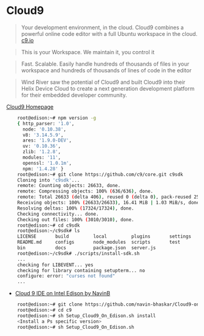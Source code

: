 Cloud9
==
> Your development environment, in the cloud. Cloud9 combines a powerful online code editor with a full Ubuntu workspace in the cloud. [c9.io](https://c9.io/blog/2015-a-year-of-living-learningly/)

> This is your Workspace. We maintain it, you control it

> Fast. Scalable. Easily handle hundreds of thousands of files in your workspace and hundreds of thousands of lines of code in the editor

> Wind River saw the potential of Cloud9 and built Cloud9 into their Helix Device Cloud to create a next generation development platform for their embedded developer community. 

[Cloud9 Homepage](https://c9.io/)

```sh
    root@edison:~# npm version -g
    { http_parser: '1.0',
      node: '0.10.38',
      v8: '3.14.5.9',
      ares: '1.9.0-DEV',
      uv: '0.10.36',
      zlib: '1.2.8',
      modules: '11',
      openssl: '1.0.1m',          
      npm: '1.4.28' }
    root@edison:~# git clone https://github.com/c9/core.git c9sdk
    Cloning into 'c9sdk'...
    remote: Counting objects: 26633, done.
    remote: Compressing objects: 100% (636/636), done.
    remote: Total 26633 (delta 406), reused 0 (delta 0), pack-reused 25996
    Receiving objects: 100% (26633/26633), 16.41 MiB | 1.03 MiB/s, done.
    Resolving deltas: 100% (17324/17324), done.     
    Checking connectivity... done.
    Checking out files: 100% (3010/3010), done.                    
    root@edison:~# cd c9sdk
    root@edison:~/c9sdk# ls
    LICENSE       build         local         plugins       settings
    README.md     configs       node_modules  scripts       test
    bin           docs          package.json  server.js
    root@edison:~/c9sdk# ./scripts/install-sdk.sh
    ...
    checking for LIBEVENT... yes
    checking for library containing setupterm... no
    configure: error: "curses not found"
    ...
```

- [Cloud 9 IDE on Intel Edison by NavinB](http://www.instructables.com/id/Cloud-9-IDE-on-Intel-Edison/?ALLSTEPS)

```sh
    root@edison:~# git clone https://github.com/navin-bhaskar/Cloud9-on-Intel-Edison.git c9
    root@edison:~# cd c9
    root@edison:~# sh Setup_Cloud9_On_Edison.sh install
    <Install a Ps specific version>
    root@edison:~# sh Setup_Cloud9_On_Edison.sh
```